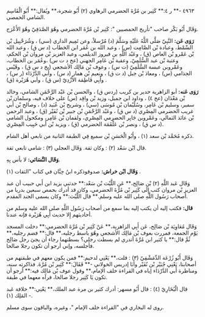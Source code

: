 ٤٩٦٣ -** ر ٤:** كَثِير بن مُرَّةَ الحضرمي الرهاوي (٢) أَبُو شجرة،** ويُقال:** أَبُو الْقَاسِم الشامي الحمصي.

وَقَال أَبُو بَكْر صاحب "تأريخ الحمصيين ": كَثِير بْن مُرَّةَ الحضرمي وهُوَ الصَّدَفِيّ وهُوَ الأَعْرَج.

**رَوَى عَن:** النَّبِيّ صَلَّى اللَّهُ عَلَيْهِ وسَلَّمَ (د) مُرْسلاً، وعن تَمِيم الداري (سي) ، وشُرَحْبِيل بْن السِّمْط، وعبادة بْن الصَّامِت (س) ، وعبد الله بن عُمَر ابن الخطاب (د س ق) ، وعبد الله بْن عَمْرو بْن العاص (ق) ، وعَبْد اللَّهِ بن فيروز الديلمي، وعبد العزيز بْن مروان بْن الحكم، وعتبة بْن عبد السُّلَمِيّ، وعقبة بْن عَامِر الجهني (عخ د ت س) ،وعُمَر بن الخطاب، وعَمْروبن عبسة السُّلَمِيّ (ت س) ، وعوف بْن مَالِك الأشجعي (بخ د س ق) ، وقَيْس الجذامي (س) ، ومعاذ بْن جبل (د ت ق) ، ونعيم بْن همار (د س) ، وأَبي الدَّرْدَاء (ر س) ، وأَبِي فَاطِمَة الأَزْدِيّ (س ق) ، وأبي هُرَيْرة (ق) .

**رَوَى عَنه:** أبو الزاهرية حدير بن كريب (ردس ق) ، والحسن بْن عَبْد الرَّحْمَنِ الشامي، وخالد بْن مَعْدَان (عخ ٤) ، وداود ابن جميل، وزيد بْن واقِد (س) على خلاف فيه، وسلمان بْن سمير، وسليم بْن عَامِر، وسُلَيْمان بْن مُوسَى (سي) ، وشريح بْن عُبَيد (د) ، وصالح بْن أَبي غريب الحضرمي المِصْرِي (د س ق) ، وعَبْد الرَّحْمَنِ بْن جبير بْن نُفَيْر (ق) ، وعبد الرحمن بْن عائذ الثمالي، وعَمْروبن جَابِر الحضرمي المِصْرِي، ولقمان بْن عَامِر، ومكحول الشامي (د س ق) ، ونصر بْن عَلْقَمَة الحضرمي (ق) ، ويزيد بْن أَبي حَبِيب المِصْرِي.

ذكره مُحَمَّد بْن سعد (١) ، وأَبُو الْحَسَنِ بْن سميع فِي الطبقة الثانية من تابعي أهل الشام.

قال ابْن سَعْد (٢) : وكان ثقة. وَقَال العجلي (٣) : شامي تابعي ثقة.

**وَقَال النَّسَائي:** لا بأس بِهِ.

**وَقَال ابْن خراش:** صدوقوذكره ابنُ حِبَّان في كتاب "الثقات (١) .

وَقَال عَبد اللَّهِ (٢) بْن صَالِح،** عَنِ اللَّيْث بْن سَعْد:** حدثني يزيد ابن أَبي حبيب أن عبد العزيز بْن مروان كتب إِلَى كَثِير بْن مُرَّةَ الحضرمي، وكان قد أدرك بحمص سبعين بدريا من أصحاب رَسُول اللَّهِ صلى الله عليه وسلم.** قال اللَّيْث:** وكان يسمى الجند المقدم.

**قال:** فكتب إليه أن يكتب إليه بما سمع من أصحاب رَسُول اللَّهِ صلى الله عليه وسلم من أحاديثهم إِلا حديث أَبِي هُرَيْرة فإنه عندنا.

وَقَال مُعَاوِيَة بْن صَالِح، عَن أَبِي الزاهرية،** عَنْ كَثِير بْن مُرَّةَ الحضرمي:** دخلت المسجد يَوْم الجمعة، فمررت بعوف بْن مَالِك الأشجعي وهُوَ باسط رجليه،** قال:** فضم رجليه،** ثُمَّ قال:** يا كثير ابن مُرَّةَ أتدري لم بسطت رجلي؟ بسطتهما رجاء أن يجئ رجل صَالِح فأجلسه، وإني أرجو أن تكون رجلا صالحا.

وَقَال أَبُو زُرْعَة الدِّمَشْقِيّ (٣) : قلت،** يَعْنِي لدحيم:** فمن يكون معهم في طبقتهم من أصحابنا، يَعْنِي جُبَيْر بْن نُفَيْر وأَبَا إدريس الخولاني -** فَقَالَ:** كَثِير بْن مُرَّةَ. فذاكرته سنه، ومناظرة أَبي الدَّرْدَاء إياه في القراءة خلف الإمام،** وقول عوف بْن مَالِك فيه:** أرجو أن تكون يَا كَثِير رجلا صالحا، فرآه معهما في طبقة.

قال الْبُخَارِيّ (٤) : قال أَبُو مسهر: أدرك كثير بن مرة عبد الملك،** يَعْنِي:** خلافة عَبد المَلِك (١) -.

روى له البخاري في "القراءة خلف الإمام "، وغيره، والباقون سوى مسلم.